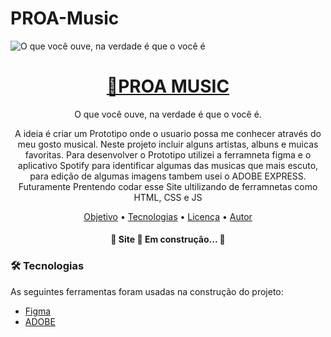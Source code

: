 # PROA-Music

![O que você ouve, na verdade é que o você é](https://user-images.githubusercontent.com/104120168/190835849-6b63c863-3f4f-4d46-aa77-a7aacd85e1a5.jpg)

<h1 align="center">
    <a href="https://www.figma.com/file/EmaRjVjCzBKDDWEyyctgFE/Untitled?node-id=1%3A2">🔗PROA MUSIC</a>
</h1>
<p align="center"> O que você ouve, na verdade é que o você é.</p>
<p align="center"> A ideia é criar um Prototipo onde o usuario possa me conhecer através do meu gosto musical. Neste projeto incluir alguns artistas, albuns e muicas favoritas. Para desenvolver o Prototipo utilizei a ferramneta figma e o aplicativo Spotify para identificar algumas das musicas que mais escuto, para edição de algumas imagens tambem usei o ADOBE EXPRESS. Futuramente Prentendo codar esse Site ultilizando de ferramnetas como HTML, CSS e JS </p>

<p align="center">
 <a href="objetivo.html">Objetivo</a> • 
 <a href="#tecnologias-a">Tecnologias</a> • 
 <a href="#licenc-a">Licença</a> • 
 <a href="#autor">Autor</a>
</p>


<h4 align="center"> 
	🚧   Site 🚀 Em construção...  🚧
</h4>

### 🛠 Tecnologias

As seguintes ferramentas foram usadas na construção do projeto:

- [Figma](https://www.figma.com/)
- [ADOBE](https://express.adobe.com/)
